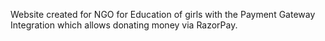 Website created for NGO for Education of girls with the Payment Gateway Integration which allows donating money via RazorPay.

